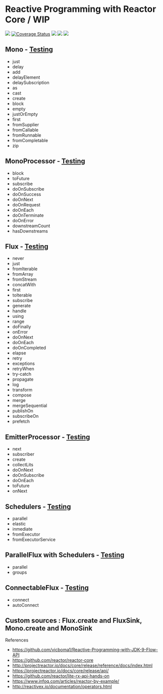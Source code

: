 # Reactive Programming with Reactor Core / WIP

[![](https://travis-ci.org/vicboma1/Reactive-Programming-with-Reactor-Core.svg?branch=master)](https://travis-ci.org/vicboma1/Reactive-Programming-with-Reactor-Core)
[![Coverage Status](https://coveralls.io/repos/github/vicboma1/Reactive-Programming-with-Reactor-Core/badge.svg?branch=master)](https://coveralls.io/github/vicboma1/Reactive-Programming-with-Reactor-Core?branch=master) ![](https://img.shields.io/badge/Maven-4.0.0-green.svg)  ![](https://img.shields.io/badge/Java-1.9-blue.svg)  ![](https://img.shields.io/badge/JUnit-4.11-orange.svg)

## Mono - [Testing](https://github.com/vicboma1/Reactive-Programming-with-Reactor-Core/blob/master/src/test/java/core/MonoTest.java)

* just
* delay
* add
* delayElement
* delaySubscription
* as
* cast
* create
* block
* empty
* justOrEmpty
* first
* fromSupplier
* fromCallable
* fromRunnable
* fromCompletable 
* zip

## MonoProcessor - [Testing](https://github.com/vicboma1/Reactive-Programming-with-Reactor-Core/blob/master/src/test/java/core/MonoProcessorTest.java)

* block
* toFuture
* subscribe
* doOnSubscribe
* doOnSuccess
* doOnNext
* doOnRequest
* doOnEach
* doOnTerminate
* doOnError
* downstreamCount
* hasDownstreams

## Flux - [Testing](https://github.com/vicboma1/Reactive-Programming-with-Reactor-Core/blob/master/src/test/java/core/FluxTest.java)

* never
* just
* fromIterable
* fromArray
* fromStream
* concatWith
* first
* toIterable
* subscribe
* generate
* handle
* using
* range
* doFinally
* onError
* doOnNext
* doOnEach
* doOnCompleted
* elapse
* retry
* exceptions
* retryWhen
* try-catch
* propagate
* log
* transform
* compose
* merge
* mergeSequential
* publishOn
* subscribeOn
* prefetch

## EmitterProcessor - [Testing](https://github.com/vicboma1/Reactive-Programming-with-Reactor-Core/blob/master/src/test/java/core/EmitterProcessorTest.java)

* next
* subscriber
* create
* collectLits
* doOnNext
* doOnSubscribe
* doOnEach
* toFuture
* onNext


## Schedulers - [Testing](https://github.com/vicboma1/Reactive-Programming-with-Reactor-Core/blob/master/src/test/java/core/ParallelFluxTest.java)

* parallel
* elastic
* inmediate
* fromExecutor
* fromExecutorService

## ParallelFlux with Schedulers - [Testing](https://github.com/vicboma1/Reactive-Programming-with-Reactor-Core/blob/master/src/test/java/core/ParallelFluxTest.java)

* parallel
* groups

## ConnectableFlux - [Testing](https://github.com/vicboma1/Reactive-Programming-with-Reactor-Core/blob/master/src/test/java/core/ConnectableFluxTest.java)

* connect 
* autoConnect

## Custom sources : Flux.create and FluxSink, Mono.create and MonoSink

References
  * https://github.com/vicboma1/Reactive-Programming-with-JDK-9-Flow-API 
  * https://github.com/reactor/reactor-core
  * http://projectreactor.io/docs/core/release/reference/docs/index.html
  * https://projectreactor.io/docs/core/release/api/
  * https://github.com/reactor/lite-rx-api-hands-on
  * https://www.infoq.com/articles/reactor-by-example/
  * http://reactivex.io/documentation/operators.html
  
